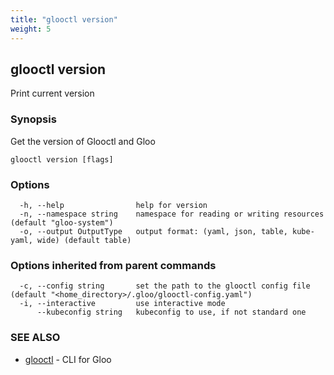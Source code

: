 ```yaml
---
title: "glooctl version"
weight: 5
---
```

## glooctl version

Print current version

### Synopsis

Get the version of Glooctl and Gloo

```
glooctl version [flags]
```

### Options

```
  -h, --help                help for version
  -n, --namespace string    namespace for reading or writing resources (default "gloo-system")
  -o, --output OutputType   output format: (yaml, json, table, kube-yaml, wide) (default table)
```

### Options inherited from parent commands

```
  -c, --config string       set the path to the glooctl config file (default "<home_directory>/.gloo/glooctl-config.yaml")
  -i, --interactive         use interactive mode
      --kubeconfig string   kubeconfig to use, if not standard one
```

### SEE ALSO

* [glooctl](../glooctl)	 - CLI for Gloo

